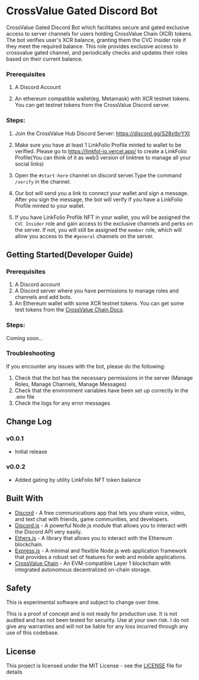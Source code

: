 # CrossValue Gated Discord Bot

CrossValue Gated Discord Bot which facilitates secure and gated exclusive access to server channels for users holding CrossValue Chain (XCR) tokens. The bot verifies user's XCR balance, granting them the CVC Insider role if they meet the required balance. This role provides exclusive access to crossvalue gated channel, and periodically checks and updates their roles based on their current balance.

### Prerequisites

1. A Discord Account

2. An ethereum compatible wallet(eg. Metamask) with XCR testnet tokens. You can get testnet tokens from the CrossValue Discord server.

### Steps:

1. Join the CrossValue Hub Discord Server: https://discord.gg/S28xtbrYXt

2. Make sure you have at least 1 LinkFolio Profile minted to wallet to be verified. Please go to https://linkfol-io.vercel.app/ to create a LinkFolio Profile(You can think of it as web3 version of linktree to manage all your social links)

3. Open the `#⁠start-here` channel on discord server.Type the command `/verify` in the channel.

4. Our bot will send you a link to connect your wallet and sign a message. After you sign the message, the bot will verify if you have a LinkFolio Profile minted to your wallet.

5. If you have LinkFolio Profile NFT in your wallet, you will be assigned the `CVC Insider` role and gain access to the exclusive channels and perks on the server. If not, you will still be assigned the `member` role, which will allow you access to the `⁠#general` channels on the server.

## Getting Started(Developer Guide)

### Prerequisites

1. A Discord account
2. A Discord server where you have permissions to manage roles and channels and add bots.
3. An Ethereum wallet with some XCR testnet tokens. You can get some test tokens from the [CrossValue Chain Docs](https://docs.crossvalue.io/testnet/claim-kura-testnet-xcr).

### Steps:

Coming soon...

### Troubleshooting

If you encounter any issues with the bot, please do the following:

1. Check that the bot has the necessary permissions in the server (Manage Roles, Manage Channels, Manage Messages)
2. Check that the environment variables have been set up correctly in the .env file
3. Check the logs for any error messages

## Change Log

### v0.0.1

- Initial release

### v0.0.2

- Added gating by utility LinkFolio NFT token balance

## Built With

- [Discord](https://discord.com/) - A free communications app that lets you share voice, video, and text chat with friends, game communities, and developers.
- [Discord.js](https://discord.js.org/) - A powerful Node.js module that allows you to interact with the Discord API very easily.
- [Ethers.js](https://docs.ethers.io/v5/) - A library that allows you to interact with the Ethereum blockchain.
- [Express.js](https://expressjs.com/) - A minimal and flexible Node.js web application framework that provides a robust set of features for web and mobile applications.
- [CrossValue Chain](https://crossvalue.io/) - An EVM-compatible Layer 1 blockchain with integrated autonomous decentralized on-chain storage.

## Safety

This is experimental software and subject to change over time.

This is a proof of concept and is not ready for production use. It is not audited and has not been tested for security. Use at your own risk.
I do not give any warranties and will not be liable for any loss incurred through any use of this codebase.

## License

This project is licensed under the MIT License - see the [LICENSE](LICENSE) file for details
